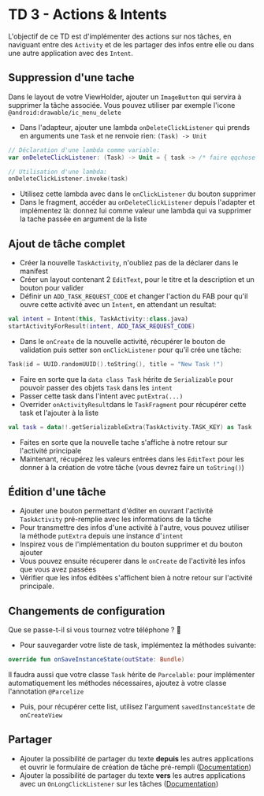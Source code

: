 # TD 3 - Actions & Intents

L'objectif de ce TD est d'implémenter des actions sur nos tâches, en naviguant entre des `Activity` et de les partager des infos entre elle ou dans une autre application avec des `Intent`.


## Suppression d'une tache

Dans le layout de votre ViewHolder, ajouter un `ImageButton` qui servira à supprimer la tâche associée. Vous pouvez utiliser par exemple l'icone `@android:drawable/ic_menu_delete`

- Dans l'adapteur, ajouter une lambda `onDeleteClickListener` qui prends en arguments une `Task` et ne renvoie rien: `(Task) -> Unit`

```kotlin
// Déclaration d'une lambda comme variable:
var onDeleteClickListener: (Task) -> Unit = { task -> /* faire qqchose */ }

// Utilisation d'une lambda:
onDeleteClickListener.invoke(task)
```

- Utilisez cette lambda avec dans le `onClickListener` du bouton supprimer
- Dans le fragment, accéder au `onDeleteClickListener` depuis l'adapter et implémentez là: donnez lui comme valeur une lambda qui va supprimer la tache passée en argument de la liste 


## Ajout de tâche complet

- Créer la nouvelle `TaskActivity`, n'oubliez pas de la déclarer dans le manifest
- Créer un layout contenant 2 `EditText`, pour le titre et la description et un bouton pour valider
- Définir un `ADD_TASK_REQUEST_CODE` et changer l'action du FAB pour qu'il ouvre cette activité avec un `Intent`, en attendant un resultat:
 
```kotlin
val intent = Intent(this, TaskActivity::class.java)
startActivityForResult(intent, ADD_TASK_REQUEST_CODE)
```

- Dans le `onCreate` de la nouvelle activité, récupérer le bouton de validation puis setter son `onClickListener` pour qu'il crée une tâche:

```kotlin
Task(id = UUID.randomUUID().toString(), title = "New Task !")
```

- Faire en sorte que la `data class Task` hérite de `Serializable` pour pouvoir passer des objets `Task` dans les `intent`
- Passer cette task dans l'intent avec `putExtra(...)`
- Overrider `onActivityResult`dans le `TaskFragment` pour récupérer cette task et l'ajouter à la liste

```kotlin
val task = data!!.getSerializableExtra(TaskActivity.TASK_KEY) as Task 
```

- Faites en sorte que la nouvelle tache s'affiche à notre retour sur l'activité principale
- Maintenant, récupérez les valeurs entrées dans les `EditText` pour les donner à la création de votre tâche (vous devrez faire un `toString()`)

## Édition d'une tâche

- Ajouter une bouton permettant d'éditer en ouvrant l'activité `TaskActivity` pré-remplie avec les informations de la tâche
- Pour transmettre des infos d'une activité à l'autre, vous pouvez utiliser la méthode `putExtra` depuis une instance d'`intent`
- Inspirez vous de l'implémentation du bouton supprimer et du bouton ajouter
- Vous pouvez ensuite récuperer dans le `onCreate` de l'activité les infos que vous avez passées
- Vérifier que les infos éditées s'affichent bien à notre retour sur l'activité principale.

## Changements de configuration

Que se passe-t-il si vous tournez votre téléphone ? 🤔

- Pour sauvegarder votre liste de task, implémentez la méthodes suivante:

```kotlin
override fun onSaveInstanceState(outState: Bundle)
```
Il faudra aussi que votre classe `Task` hérite de `Parcelable`: pour implémenter automatiquement les méthodes nécessaires, ajoutez à votre classe l'annotation `@Parcelize`

- Puis, pour récupérer cette list, utilisez l'argument `savedInstanceState` de `onCreateView`

## Partager

- Ajouter la possibilité de partager du texte **depuis** les autres applications et ouvrir le formulaire de création de tâche pré-rempli ([Documentation][1])
- Ajouter la possibilité de partager du texte **vers** les autres applications avec un `OnLongClickListener` sur les tâches ([Documentation][2])


[1]: https://developer.android.com/training/sharing/receive

[2]: https://developer.android.com/training/sharing/send

